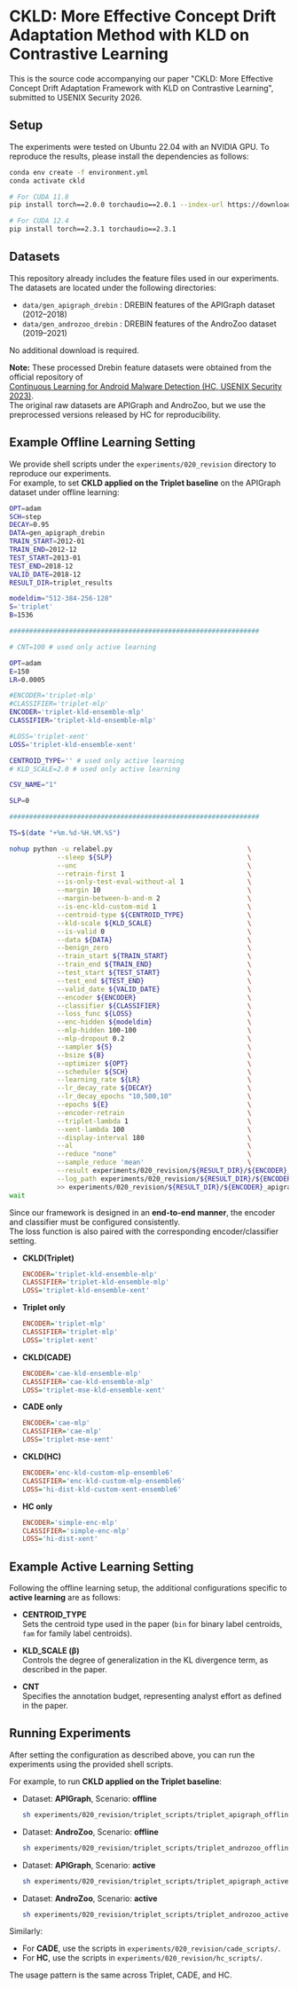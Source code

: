 # CKLD: More Effective Concept Drift Adaptation Method with KLD on Contrastive Learning
This is the source code accompanying our paper
"CKLD: More Effective Concept Drift Adaptation Framework with KLD on Contrastive Learning",
submitted to USENIX Security 2026.

## Setup
The experiments were tested on Ubuntu 22.04 with an NVIDIA GPU.
To reproduce the results, please install the dependencies as follows:

```bash
conda env create -f environment.yml
conda activate ckld

# For CUDA 11.8
pip install torch==2.0.0 torchaudio==2.0.1 --index-url https://download.pytorch.org/whl/cu118

# For CUDA 12.4
pip install torch==2.3.1 torchaudio==2.3.1
```

## Datasets

This repository already includes the feature files used in our experiments.
The datasets are located under the following directories:

- `data/gen_apigraph_drebin` : DREBIN features of the APIGraph dataset (2012–2018)  
- `data/gen_androzoo_drebin` : DREBIN features of the AndroZoo dataset (2019–2021)  

No additional download is required.

**Note:** These processed Drebin feature datasets were obtained from the official repository of  
[Continuous Learning for Android Malware Detection (HC, USENIX Security 2023)](https://github.com/wagner-group/active-learning).  
The original raw datasets are APIGraph and AndroZoo, but we use the preprocessed versions released by HC for reproducibility.

## Example Offline Learning Setting

We provide shell scripts under the `experiments/020_revision` directory to reproduce our experiments.  
For example, to set **CKLD applied on the Triplet baseline** on the APIGraph dataset under offline learning:

```bash
OPT=adam
SCH=step
DECAY=0.95
DATA=gen_apigraph_drebin
TRAIN_START=2012-01
TRAIN_END=2012-12
TEST_START=2013-01
TEST_END=2018-12
VALID_DATE=2018-12
RESULT_DIR=triplet_results

modeldim="512-384-256-128"
S='triplet'
B=1536

###############################################################

# CNT=100 # used only active learning

OPT=adam
E=150
LR=0.0005

#ENCODER='triplet-mlp'
#CLASSIFIER='triplet-mlp'
ENCODER='triplet-kld-ensemble-mlp'
CLASSIFIER='triplet-kld-ensemble-mlp'

#LOSS='triplet-xent'
LOSS='triplet-kld-ensemble-xent'

CENTROID_TYPE='' # used only active learning
# KLD_SCALE=2.0 # used only active learning

CSV_NAME="1"

SLP=0

###############################################################

TS=$(date "+%m.%d-%H.%M.%S")

nohup python -u relabel.py	                                \
            --sleep ${SLP}                                  \
            --unc                                           \
            --retrain-first 1                               \
            --is-only-test-eval-without-al 1                \
            --margin 10                                     \
            --margin-between-b-and-m 2                      \
            --is-enc-kld-custom-mid 1                       \
            --centroid-type ${CENTROID_TYPE}                \
            --kld-scale ${KLD_SCALE}                        \
            --is-valid 0                                    \
            --data ${DATA}                                  \
            --benign_zero                                   \
            --train_start ${TRAIN_START}                    \
            --train_end ${TRAIN_END}                        \
            --test_start ${TEST_START}                      \
            --test_end ${TEST_END}                          \
            --valid_date ${VALID_DATE}                      \
            --encoder ${ENCODER}                            \
            --classifier ${CLASSIFIER}                      \
            --loss_func ${LOSS}                             \
            --enc-hidden ${modeldim}                        \
            --mlp-hidden 100-100                            \
            --mlp-dropout 0.2                               \
            --sampler ${S}                                  \
            --bsize ${B}                                    \
            --optimizer ${OPT}                              \
            --scheduler ${SCH}                              \
            --learning_rate ${LR}                           \
            --lr_decay_rate ${DECAY}                        \
            --lr_decay_epochs "10,500,10"                   \
            --epochs ${E}                                   \
            --encoder-retrain                               \
            --triplet-lambda 1                              \
            --xent-lambda 100                               \
            --display-interval 180                          \
            --al                                            \
            --reduce "none"                                 \
            --sample_reduce 'mean'                          \
            --result experiments/020_revision/${RESULT_DIR}/${ENCODER}_apigraph_${CENTROID_TYPE}_offline_lr${LR}_${OPT}_${SCH}_${DECAY}_e${E}_test_${TEST_START}_${TEST_END}${CSV_NAME}.csv \
            --log_path experiments/020_revision/${RESULT_DIR}/${ENCODER}_apigraph_${CENTROID_TYPE}_offline_lr${LR}_${OPT}_${SCH}_${DECAY}_e${E}_test_${TEST_START}_${TEST_END}_${TS}.log \
            >> experiments/020_revision/${RESULT_DIR}/${ENCODER}_apigraph_${CENTROID_TYPE}_offline_lr${LR}_${OPT}_${SCH}_${DECAY}_e${E}_test_${TEST_START}_${TEST_END}_${TS}.log 2>&1 &
wait
```

Since our framework is designed in an **end-to-end manner**, the encoder and classifier must be configured consistently.  
The loss function is also paired with the corresponding encoder/classifier setting.

- **CKLD(Triplet)**
  ```ini
  ENCODER='triplet-kld-ensemble-mlp'
  CLASSIFIER='triplet-kld-ensemble-mlp'
  LOSS='triplet-kld-ensemble-xent'
  ```

- **Triplet only**
  ```ini
  ENCODER='triplet-mlp'
  CLASSIFIER='triplet-mlp'
  LOSS='triplet-xent'
  ```

- **CKLD(CADE)**
  ```ini
  ENCODER='cae-kld-ensemble-mlp'
  CLASSIFIER='cae-kld-ensemble-mlp'
  LOSS='triplet-mse-kld-ensemble-xent'
  ```

- **CADE only**
  ```ini
  ENCODER='cae-mlp'
  CLASSIFIER='cae-mlp'
  LOSS='triplet-mse-xent'
  ```

- **CKLD(HC)**
  ```ini
  ENCODER='enc-kld-custom-mlp-ensemble6'
  CLASSIFIER='enc-kld-custom-mlp-ensemble6'
  LOSS='hi-dist-kld-custom-xent-ensemble6'
  ```

- **HC only**
  ```ini
  ENCODER='simple-enc-mlp'
  CLASSIFIER='simple-enc-mlp'
  LOSS='hi-dist-xent'
  ```

## Example Active Learning Setting

Following the offline learning setup, the additional configurations specific to **active learning** are as follows:

- **CENTROID_TYPE**  
  Sets the centroid type used in the paper (`bin` for binary label centroids, `fam` for family label centroids).

- **KLD_SCALE (β)**  
  Controls the degree of generalization in the KL divergence term, as described in the paper.

- **CNT**  
  Specifies the annotation budget, representing analyst effort as defined in the paper.

## Running Experiments

After setting the configuration as described above, you can run the experiments using the provided shell scripts.  

For example, to run **CKLD applied on the Triplet baseline**:

- Dataset: **APIGraph**, Scenario: **offline**  
  ```bash
  sh experiments/020_revision/triplet_scripts/triplet_apigraph_offline.sh
  ```

- Dataset: **AndroZoo**, Scenario: **offline**  
  ```bash
  sh experiments/020_revision/triplet_scripts/triplet_androzoo_offline.sh
  ```

- Dataset: **APIGraph**, Scenario: **active**  
  ```bash
  sh experiments/020_revision/triplet_scripts/triplet_apigraph_active.sh
  ```

- Dataset: **AndroZoo**, Scenario: **active**  
  ```bash
  sh experiments/020_revision/triplet_scripts/triplet_androzoo_active.sh
  ```

Similarly:  
- For **CADE**, use the scripts in `experiments/020_revision/cade_scripts/`.  
- For **HC**, use the scripts in `experiments/020_revision/hc_scripts/`.  

The usage pattern is the same across Triplet, CADE, and HC.

